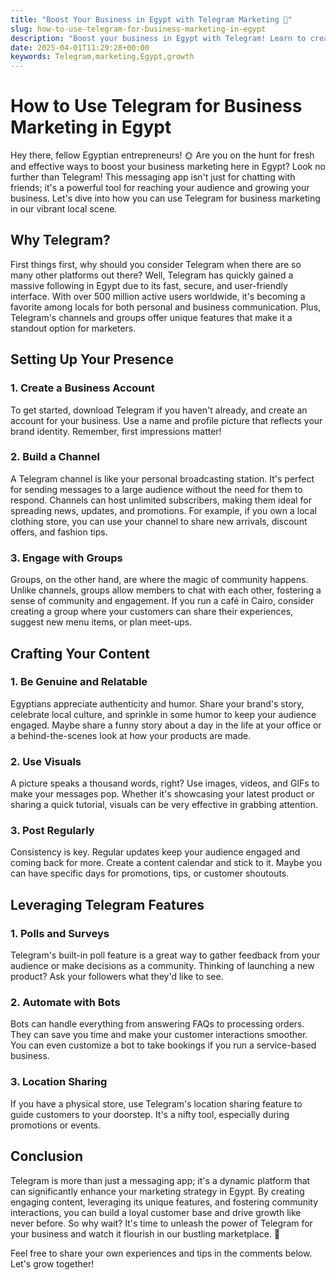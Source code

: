 ```yaml
---
title: "Boost Your Business in Egypt with Telegram Marketing 🚀"
slug: how-to-use-telegram-for-business-marketing-in-egypt
description: "Boost your business in Egypt with Telegram! Learn to create channels, engage with groups, and leverage features for effective marketing."
date: 2025-04-01T11:29:28+00:00
keywords: Telegram,marketing,Egypt,growth
---
```


# How to Use Telegram for Business Marketing in Egypt

Hey there, fellow Egyptian entrepreneurs! 🌞 Are you on the hunt for fresh and effective ways to boost your business marketing here in Egypt? Look no further than Telegram! This messaging app isn't just for chatting with friends; it's a powerful tool for reaching your audience and growing your business. Let's dive into how you can use Telegram for business marketing in our vibrant local scene.

## Why Telegram?

First things first, why should you consider Telegram when there are so many other platforms out there? Well, Telegram has quickly gained a massive following in Egypt due to its fast, secure, and user-friendly interface. With over 500 million active users worldwide, it's becoming a favorite among locals for both personal and business communication. Plus, Telegram's channels and groups offer unique features that make it a standout option for marketers.

## Setting Up Your Presence

### 1. Create a Business Account

To get started, download Telegram if you haven't already, and create an account for your business. Use a name and profile picture that reflects your brand identity. Remember, first impressions matter!

### 2. Build a Channel

A Telegram channel is like your personal broadcasting station. It's perfect for sending messages to a large audience without the need for them to respond. Channels can host unlimited subscribers, making them ideal for spreading news, updates, and promotions. For example, if you own a local clothing store, you can use your channel to share new arrivals, discount offers, and fashion tips.

### 3. Engage with Groups

Groups, on the other hand, are where the magic of community happens. Unlike channels, groups allow members to chat with each other, fostering a sense of community and engagement. If you run a café in Cairo, consider creating a group where your customers can share their experiences, suggest new menu items, or plan meet-ups.

## Crafting Your Content

### 1. Be Genuine and Relatable

Egyptians appreciate authenticity and humor. Share your brand's story, celebrate local culture, and sprinkle in some humor to keep your audience engaged. Maybe share a funny story about a day in the life at your office or a behind-the-scenes look at how your products are made.

### 2. Use Visuals

A picture speaks a thousand words, right? Use images, videos, and GIFs to make your messages pop. Whether it's showcasing your latest product or sharing a quick tutorial, visuals can be very effective in grabbing attention.

### 3. Post Regularly

Consistency is key. Regular updates keep your audience engaged and coming back for more. Create a content calendar and stick to it. Maybe you can have specific days for promotions, tips, or customer shoutouts.

## Leveraging Telegram Features

### 1. Polls and Surveys

Telegram's built-in poll feature is a great way to gather feedback from your audience or make decisions as a community. Thinking of launching a new product? Ask your followers what they'd like to see.

### 2. Automate with Bots

Bots can handle everything from answering FAQs to processing orders. They can save you time and make your customer interactions smoother. You can even customize a bot to take bookings if you run a service-based business.

### 3. Location Sharing

If you have a physical store, use Telegram's location sharing feature to guide customers to your doorstep. It's a nifty tool, especially during promotions or events.

## Conclusion

Telegram is more than just a messaging app; it's a dynamic platform that can significantly enhance your marketing strategy in Egypt. By creating engaging content, leveraging its unique features, and fostering community interactions, you can build a loyal customer base and drive growth like never before. So why wait? It's time to unleash the power of Telegram for your business and watch it flourish in our bustling marketplace. 🚀

Feel free to share your own experiences and tips in the comments below. Let's grow together!